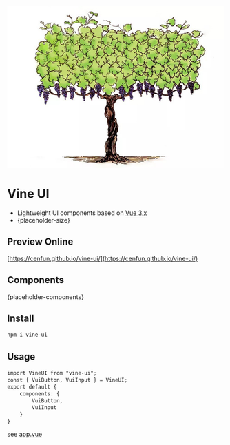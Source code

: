 ![](/scripts/vine.jpg)

# Vine UI
- Lightweight UI components based on [Vue 3.x](https://github.com/vuejs/core)
- {placeholder-size}

## Preview Online
[https://cenfun.github.io/vine-ui/](https://cenfun.github.io/vine-ui/)

## Components
{placeholder-components}

## Install
```sh
npm i vine-ui
```

## Usage
```
import VineUI from "vine-ui";
const { VuiButton, VuiInput } = VineUI;
export default {
    components: {
        VuiButton,
        VuiInput
    }
}
```
see [app.vue](/packages/app/src/app.vue)